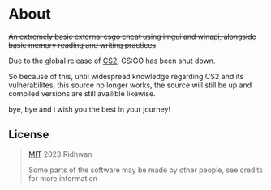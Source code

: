 # About

~~An extremely basic external csgo cheat using imgui and winapi, alongside basic memory reading and writing practices~~

Due to the global release of  [CS2](https://www.counter-strike.net/cs2), CS:GO has been shut down.

So because of this, until widespread knowledge regarding CS2 and its vulnerabilites, this source no longer works, the source will still be up and compiled versions are still availible likewise.

bye, bye and i wish you the best in your journey!

## License

> [MIT](https://opensource.org/license/mit/) 2023 Ridhwan
> 
> Some parts of the software may be made by other people, see credits
> for more information

